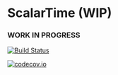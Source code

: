 # ScalarTime (WIP)

### WORK IN PROGRESS


[![Build Status](https://travis-ci.org/sespaces/ScalarTime.jl.svg?branch=master)](https://travis-ci.org/sespaces/ScalarTime.jl)

[![codecov.io](http://codecov.io/github/sespaces/ScalarTime.jl/coverage.svg?branch=master)](http://codecov.io/github/sespaces/ScalarTime.jl?branch=master)
